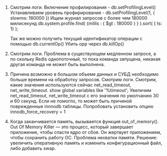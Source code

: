 1. Смотрим логи.
   Включение профилирования - db.setProfilingLevel()
   Устанавливаем уровень профирирования - db.setProfilingLevel(1, { slowms: 180000 })
   Ищем журнал запросов с более чем 180000 милисекунд db.system.profile.find( {millis : { $gt : 180000 } } ).sort( { ts: 1} );
      
   Так же можно получить текущий идентификатор операции с помощью db.currentOp()
   Убить opp через db.killOp(<opId>)

2. Смотрим логи.
   Проблема в существующем медленном запросе, а по скольку Redis однопоточный, то пока команда запущена, 
   никакая другая команда не может быть выполнена.

3.  Причина возможно в большом объеме данных и СУБД необходимо больше времени на обработку запросов. Смотрим логи.
    Смотрим, какие значения используются сейчас net_read_timeout, net_write_timeout.
    show global variables like '%timeout';
    Увеличим net_read_timeout, net_write_timeout с его значения по умолчанию 30 и 60 секунд.
    Если не помогло, то может быть причиной поврежденные innnodb таблицы. 
    Попробовать установить опцию innodb_force_recovery = 1

4.  Когда заканчивается память, вызывается функция out_of_memory(). Out Of Memory Killer — это процесс, который завершает приложение, 
    чтобы спасти ядро от сбоя. Он жертвует приложением, чтобы сохранить работу ОС. Проблема нехватки памяти.
    Решение: увеличить оперативную память и изменить конфигурационный файл, либо добавить swap.
